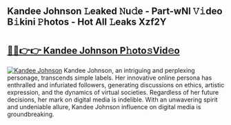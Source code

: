## Kandee Johnson 𝙻eaked 𝙽u𝚍e - Part-wNl 𝚅𝚒deo B𝚒kini 𝙿hotos - Hot All 𝙻eaks Xzf2Y

# <h2><a href="http://ld44t3b.urlbe.top/?page=Kandee+Johnson">🔗🔗👉👉 Kandee Johnson P𝚑oto𝚜Vid𝚎o</a></h2>

[![Kandee Johnson](https://i.imgur.com/eBuTRDB.gif)](http://ld44t3b.urlbe.top/?page=Kandee+Johnson)
Kandee Johnson, an intriguing and perplexing personage, transcends simple labels. Her innovative online persona has enthralled and infuriated followers, generating discussions on ethics, artistic expression, and the dynamics of virtual societies. Regardless of her future decisions, her mark on digital media is indelible. With an unwavering spirit and undeniable allure, Kandee Johnson influence on digital media is groundbreaking.
